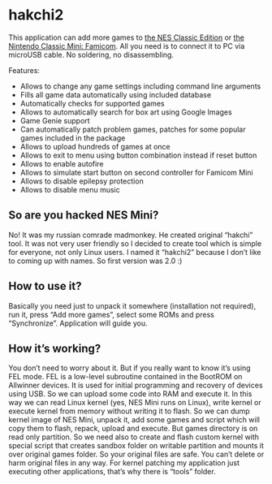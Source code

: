 # hakchi2

This application can add more games to [the NES Classic Edition](http://www.nintendo.com/nes-classic) or [the Nintendo Classic Mini: Famicom](https://www.nintendo.co.jp/clv). All you need is to connect it to PC via microUSB cable. No soldering, no disassembling.

Features:
* Allows to change any game settings including command line arguments
* Fills all game data automatically using included database
* Automatically checks for supported games
* Allows to automatically search for box art using Google Images
* Game Genie support
* Can automatically patch problem games, patches for some popular games included in the package
* Allows to upload hundreds of games at once
* Allows to exit to menu using button combination instead if reset button
* Allows to enable autofire
* Allows to simulate start button on second controller for Famicom Mini
* Allows to disable epilepsy protection
* Allows to disable menu music

## So are you hacked NES Mini?
No! It was my russian сomrade madmonkey. He created original “hakchi” tool. It was not very user friendly so I decided to create tool which is simple for everyone, not only Linux users. I named it “hakchi2” because I don’t like to coming up with names. So first version was 2.0 :)

## How to use it?
Basically you need just to unpack it somewhere (installation not required), run it, press “Add more games”, select some ROMs and press “Synchronize”. Application will guide you.

## How it’s working?
You don’t need to worry about it. But if you really want to know it’s using FEL mode. FEL is a low-level subroutine contained in the BootROM on Allwinner devices. It is used for initial programming and recovery of devices using USB. So we can upload some code into RAM and execute it. In this way we can read Linux kernel (yes, NES Mini runs on Linux), write kernel or execute kernel from memory without writing it to flash. So we can dump kernel image of NES Mini, unpack it, add some games and script which will copy them to flash, repack, upload and execute. But games directory is on read only partition. So we need also to create and flash custom kernel with special script that creates sandbox folder on writable partition and mounts it over original games folder. So your original files are safe. You can’t delete or harm original files in any way. For kernel patching my application just executing other applications, that’s why there is “tools” folder.
